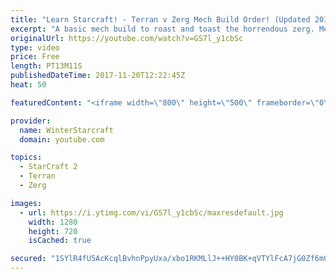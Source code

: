```yaml
---
title: "Learn Starcraft! - Terran v Zerg Mech Build Order! (Updated 2018)"
excerpt: "A basic mech build to roast and toast the horrendous zerg. Meant for lower level players looking for some direction! -- Watch live at https://www.twitch.tv/wintergaming"
originalUrl: https://youtube.com/watch?v=GS7l_y1cbSc
type: video
price: Free
length: PT13M11S
publishedDateTime: 2017-11-20T12:22:45Z
heat: 50

featuredContent: "<iframe width=\"800\" height=\"500\" frameborder=\"0\" src=\"https://www.youtube.com/embed/GS7l_y1cbSc\" allow=\"accelerometer; autoplay; encrypted-media; gyroscope; picture-in-picture\" allowfullscreen></iframe>"

provider:
  name: WinterStarcraft
  domain: youtube.com

topics:
  - StarCraft 2
  - Terran
  - Zerg

images:
  - url: https://i.ytimg.com/vi/GS7l_y1cbSc/maxresdefault.jpg
    width: 1280
    height: 720
    isCached: true

secured: "1SYlR4fU5AcKcqlBvhnPpyUxa/xbo1RKMLlJ++HY0BK+qVTYlFcA7jG0Zf6m0ug+SDVeIJCeZ4IdCbjkn/Rw2S8ZMPla+Dsn9JVm60+jPcC4lHNLN0WBiWHpv3Y+4I0xqAzQ6ptI+AhD5iTOfuC9FYoAzk1knVfoJZHzXPc/QPkrKfNHkIrhkMv8Npowr50ltzZKmpzeePKD7FvKbpC7ky5VP6VtKb5Pmfq6xU9MpmKbOjntFjSpD3Db7y8WitLrWcsYtyPeNyugwbWjSjVrL8FidTicBeQwvWUgRgbCzPHwy/Vu/i7y7wLxIplQ4szCSvUxhGmzbnAQjccC3TYFe+BLhagGoHJCd95zpfXj+Yqr+ns0RyTF0XluktZ4q6dJFZSEgoiRdrRpP9XApAKI5cZMXXtz+7Got5qAOwdIMe8=;GtPulKZ/79QyBmOFmR2aaw=="
---
```


